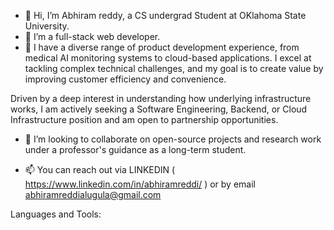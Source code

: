 - 👋 Hi, I’m Abhiram reddy, a CS undergrad Student at OKlahoma State University.
- 👀 I’m a full-stack web developer.
- 🌱 I have a diverse range of product development experience, from medical AI monitoring systems to cloud-based applications. I excel at tackling complex technical challenges, and my goal is to create value by improving customer efficiency and convenience.

Driven by a deep interest in understanding how underlying infrastructure works, I am actively seeking a Software Engineering, Backend, or Cloud Infrastructure position and am open to partnership opportunities.

- 💞️ I’m looking to collaborate on open-source projects and research work under a professor's guidance as a long-term student.

- 📫 You can reach out via LINKEDIN ( https://www.linkedin.com/in/abhiramreddi/ ) or by email abhiramreddialugula@gmail.com

Languages and Tools:

<!---
abiredi/abiredi is a ✨ special ✨ repository because its `README.md` (this file) appears on your GitHub profile.
You can click the Preview link to take a look at your changes.
--->
